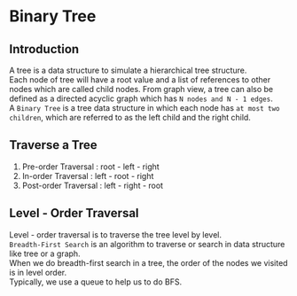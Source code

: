 # Binary Tree
## Introduction
A tree is a data structure to simulate a hierarchical tree structure.  
Each node of tree will have a root value and a list of references to other nodes which are called child nodes. From graph view, a tree can also be defined as a directed acyclic graph which has `N nodes and N - 1 edges`.  
A `Binary Tree` is a tree data structure in which each node has `at most two children`, which are referred to as the left child and the right child.  

## Traverse a Tree
1.  Pre-order Traversal :
root - left - right
2.  In-order Traversal :
left - root - right
3.  Post-order Traversal :
left - right - root

## Level - Order Traversal
Level - order traversal is to traverse the tree level by level.  
`Breadth-First Search` is an algorithm to traverse or search in data structure like tree or a graph.  
When we do breadth-first search in a tree, the order of the nodes we visited is in level order.  
Typically, we use a queue to help us to do BFS.  
